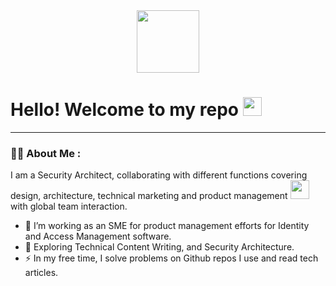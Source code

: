 <div id="header" align="center">
  <img src="https://media.giphy.com/media/ToMjGplB9VwdSNGw7Xq/giphy.gif" width="100"/>
</div>
<div id="badges" align="center">
</div>
<div id="counter" align="center">
<img src="https://komarev.com/ghpvc/?username=mahdymo&style=flat-square&color=blue" alt=""/>
</div>
<h1>
  Hello! Welcome to my repo
  <img src="https://media.giphy.com/media/hvRJCLFzcasrR4ia7z/giphy.gif" width="30px"/>
</h1>

---

### 👨‍💻 About Me :
I am a Security Architect, collaborating with different functions covering design, architecture, technical marketing and product management <img src="https://media.giphy.com/media/RDZo7znAdn2u7sAcWH/giphy.gif" width="30"> with global team interaction.

- :telescope: I’m working as an SME for product management efforts for Identity and Access Management software.
- :seedling: Exploring Technical Content Writing, and Security Architecture.
- :zap: In my free time, I solve problems on Github repos I use and read tech articles.

